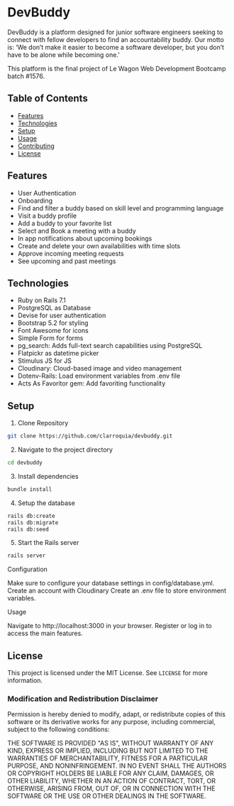 # DevBuddy

DevBuddy is a platform designed for junior software engineers seeking to connect with fellow developers to find an accountability buddy. Our motto is: ‘We don’t make it easier to become a software developer, but you don’t have to be alone while becoming one.’

This platform is the final project of Le Wagon Web Development Bootcamp batch #1576.

## Table of Contents

- [Features](#features)
- [Technologies](#technologies)
- [Setup](#setup)
- [Usage](#usage)
- [Contributing](#contributing)
- [License](#license)

## Features

- User Authentication
- Onboarding
- Find and filter a buddy based on skill level and programming language 
- Visit a buddy profile
- Add a buddy to your favorite list
- Select and Book a meeting with a buddy
- In app notifications about upcoming bookings
- Create and delete your own availabilities with time slots 
- Approve incoming meeting requests 
- See upcoming and past meetings 


## Technologies

- Ruby on Rails 7.1
- PostgreSQL as Database
- Devise for user authentication
- Bootstrap 5.2 for styling
- Font Awesome for icons
- Simple Form for forms
- pg_search: Adds full-text search capabilities using PostgreSQL
- Flatpickr as datetime picker
- Stimulus JS for JS
- Cloudinary: Cloud-based image and video management
- Dotenv-Rails: Load environment variables from .env file
- Acts As Favoritor gem: Add favoriting functionality


## Setup

1. Clone Repository 

```sh
git clone https://github.com/clarroquia/devbuddy.git
```

2. Navigate to the project directory

```sh
cd devbuddy
```

3. Install dependencies

```sh
bundle install
```

4. Setup the database

```sh
rails db:create
rails db:migrate
rails db:seed
```

5. Start the Rails server

```sh
rails server
```

Configuration

  Make sure to configure your database settings in config/database.yml.
  Create an account with Cloudinary
  Create an .env file to store environment variables.


Usage

  Navigate to http://localhost:3000 in your browser.
  Register or log in to access the main features.

## License

This project is licensed under the MIT License. See `LICENSE` for more information.

### Modification and Redistribution Disclaimer

Permission is hereby denied to modify, adapt, or redistribute copies of this software or its derivative works for any purpose, including commercial, subject to the following conditions:

THE SOFTWARE IS PROVIDED "AS IS", WITHOUT WARRANTY OF ANY KIND, EXPRESS OR IMPLIED, INCLUDING BUT NOT LIMITED TO THE WARRANTIES OF MERCHANTABILITY, FITNESS FOR A PARTICULAR PURPOSE, AND NONINFRINGEMENT. IN NO EVENT SHALL THE AUTHORS OR COPYRIGHT HOLDERS BE LIABLE FOR ANY CLAIM, DAMAGES, OR OTHER LIABILITY, WHETHER IN AN ACTION OF CONTRACT, TORT, OR OTHERWISE, ARISING FROM, OUT OF, OR IN CONNECTION WITH THE SOFTWARE OR THE USE OR OTHER DEALINGS IN THE SOFTWARE.
